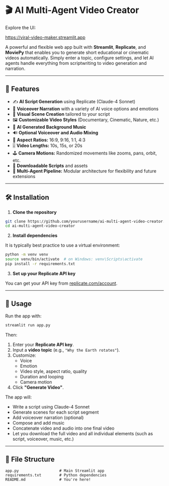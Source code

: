 # 🎬 AI Multi-Agent Video Creator

Explore the UI:

https://viral-video-maker.streamlit.app


A powerful and flexible web app built with **Streamlit**, **Replicate**, and **MoviePy** that enables you to generate short educational or cinematic videos automatically. Simply enter a topic, configure settings, and let AI agents handle everything from scriptwriting to video generation and narration.

---

## 🚀 Features

- ✍️ **AI Script Generation** using Replicate (Claude-4 Sonnet)
- 🎤 **Voiceover Narration** with a variety of AI voice options and emotions
- 🎥 **Visual Scene Creation** tailored to your script
- 🖼️ **Customizable Video Styles** (Documentary, Cinematic, Nature, etc.)
- 🎹 **AI Generated Background Music**
- 🔊 **Optional Voiceover and Audio Mixing**
- 📐 **Aspect Ratios:** 16:9, 9:16, 1:1, 4:3
- 🎚️ **Video Lengths:** 10s, 15s, or 20s
- 🕹️ **Camera Motions:** Randomized movements like zooms, pans, orbit, etc.
- 📁 **Downloadable Scripts** and assets
- 🧠 **Multi-Agent Pipeline:** Modular architecture for flexibility and future extensions

---

## 🛠️ Installation

1. **Clone the repository**

```bash
git clone https://github.com/yourusername/ai-multi-agent-video-creator.git
cd ai-multi-agent-video-creator
```

2. **Install dependencies**

It is typically best practice to use a virtual environment:

```bash
python -m venv venv
source venv/bin/activate  # on Windows: venv\Scripts\activate
pip install -r requirements.txt
```

3. **Set up your Replicate API key**

You can get your API key from [replicate.com/account](https://replicate.com/account).

---

## 📄 Usage

Run the app with:

```bash
streamlit run app.py
```

Then:

1. Enter your **Replicate API key**.
2. Input a **video topic** (e.g., `"Why the Earth rotates"`).
3. Customize:
   - Voice
   - Emotion
   - Video style, aspect ratio, quality
   - Duration and looping
   - Camera motion
4. Click **"Generate Video"**.

The app will:
- Write a script using Claude-4 Sonnet
- Generate scenes for each script segment
- Add voiceover narration (optional)
- Compose and add music
- Concatenate video and audio into one final video
- Let you download the full video and all individual elements (such as script, voiceover, music, etc.)



---

## 📁 File Structure

```plaintext
app.py                  # Main Streamlit app
requirements.txt        # Python dependencies
README.md               # You're here!
